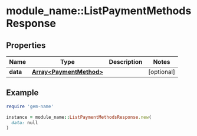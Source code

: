 # module_name::ListPaymentMethodsResponse

## Properties

| Name | Type | Description | Notes |
| ---- | ---- | ----------- | ----- |
| **data** | [**Array&lt;PaymentMethod&gt;**](PaymentMethod.md) |  | [optional] |

## Example

```ruby
require 'gem-name'

instance = module_name::ListPaymentMethodsResponse.new(
  data: null
)
```

